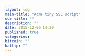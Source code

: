 ```yaml
---
layout: log
main-title: "Acme tiny SSL script"
sub-title: ""
description: ""
date: 2015-12-05 14:20
published: true
categories: 
bitcoin: ""
hattip: "" 
---
```

